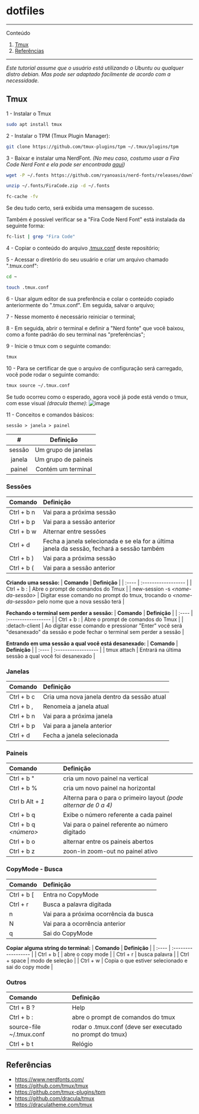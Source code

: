 # dotfiles

*******
Conteúdo
 1. [Tmux](#tmux)
 2. [Referências](#ref)

*******

_Este tutorial assume que o usuário está utilizando o Ubuntu ou qualquer distro debian. Mas pode ser adaptado facilmente de acordo com a necessidade._

<div id='tmux'/>  

## Tmux 
1 - Instalar o Tmux
```bash
sudo apt install tmux
```

2 - Instalar o TPM (Tmux Plugin Manager):
```bash
git clone https://github.com/tmux-plugins/tpm ~/.tmux/plugins/tpm
```

3 - Baixar e instalar uma NerdFont. _(No meu caso, costumo usar a Fira Code Nerd Font e ela pode ser encontrada [aqui](https://www.nerdfonts.com/))_
```bash
wget -P ~/.fonts https://github.com/ryanoasis/nerd-fonts/releases/download/v2.1.0/FiraCode.zip
```
```bash
unzip ~/.fonts/FiraCode.zip -d ~/.fonts
```
```bash
fc-cache -fv
```
Se deu tudo certo, será exibida uma mensagem de sucesso.

Também é possível verificar se a "Fira Code Nerd Font" está instalada da seguinte forma:
```bash
fc-list | grep "Fira Code"
```

4 - Copiar o conteúdo do arquivo [.tmux.conf](https://github.com/davide-almeida/dotfiles/blob/main/.tmux.conf) deste repositório;

5 - Acessar o diretório do seu usuário e criar um arquivo chamado ".tmux.conf":
```bash
cd ~
```
```bash
touch .tmux.conf
```

6 - Usar algum editor de sua preferência e colar o conteúdo copiado anteriormente do ".tmux.conf". Em seguida, salvar o arquivo;

7 - Nesse momento é necessário reiniciar o terminal;

8 - Em seguida, abrir o terminal e definir a "Nerd fonte" que você baixou, como a fonte padrão do seu terminal nas "preferências";

9 - Inicie o tmux com o seguinte comando:
```bash
tmux
```

10 - Para se certificar de que o arquivo de configuração será carregado, você pode rodar o seguinte comando:
```bash
tmux source ~/.tmux.conf
```

Se tudo ocorreu como o esperado, agora você já pode está vendo o tmux, com esse visual _(dracula theme)_:
![image](https://user-images.githubusercontent.com/85287720/235815575-c2f8429d-6697-492f-8539-873b6c1215b9.png)


11 - Conceitos e comandos básicos:

`sessão > janela > painel`

| **#** | **Definição** |
| :----: | :------------------: |
| sessão | Um grupo de janelas |
| janela | Um grupo de paineis |
| painel | Contém um terminal |


### Sessões
| **Comando** | **Definição** |
| :---- | :------------------ |
| Ctrl + b n | Vai para a próxima sessão |
| Ctrl + b p | Vai para a sessão anterior |
| Ctrl + b w | Alternar entre sessões |
| Ctrl + d | Fecha a janela selecionada e se ela for a última janela da sessão, fechará a sessão também |
| Ctrl + b ) | Vai para a próxima sessão |
| Ctrl + b ( | Vai para a sessão anterior |

**Criando uma sessão:**
| **Comando** | **Definição** |
| :---- | :------------------ |
| Ctrl + b : | Abre o prompt de comandos do Tmux |
| new-session -s *<nome-da-sessão>* | Digitar esse comando no prompt do tmux, trocando o *<nome-da-sessão>* pelo nome que a nova sessão terá |

**Fechando o terminal sem perder a sessão:**
| **Comando** | **Definição** |
| :---- | :------------------ |
| Ctrl + b : | Abre o prompt de comandos do Tmux |
| :detach-client | Ao digitar esse comando e pressionar "Enter" você será "desanexado" da sessão e pode fechar o terminal sem perder a sessão |

**Entrando em uma sessão a qual você está desanexado:**
| **Comando** | **Definição** |
| :---- | :------------------ |
| tmux attach | Entrará na última sessão a qual você foi desanexado |

### Janelas
| **Comando** | **Definição** |
| :---- | :------------------ |
| Ctrl + b c | Cria uma nova janela dentro da sessão atual |
| Ctrl + b , | Renomeia a janela atual |
| Ctrl + b n | Vai para a próxima janela |
| Ctrl + b p | Vai para a janela anterior |
| Ctrl + d | Fecha a janela selecionada |

### Paineis
| **Comando** | **Definição** |
| :---- | :------------------ |
| Ctrl + b " | cria um novo painel na vertical |
| Ctrl + b % | cria um novo painel na horizontal |
| Ctrl b Alt + *1* | Alterna para o para o primeiro layout *(pode alternar de 0 a 4)* |
| Ctrl + b q | Exibe o número referente a cada painel |
| Ctrl + b q *<número>* | Vai para o painel referente ao número digitado |
| Ctrl + b o | alternar entre os paineis abertos |
| Ctrl + b z | zoon-in zoom-out no painel ativo |

### CopyMode - Busca
| **Comando** | **Definição** |
| :---- | :------------------ |
| Ctrl + b [ | Entra no CopyMode |
| Ctrl + r *<palavra>* | Busca a palavra digitada |
| n | Vai para a próxima ocorrência da busca |
| N | Vai para a ocorrência anterior |
| q | Sai do CopyMode |

**Copiar alguma string do terminal:**
| **Comando** | **Definição** |
| :---- | :------------------ |
| Ctrl + b [ | abre o copy mode |
| Ctrl + r <palavra> | busca palavra |
| Ctrl + space | modo de seleção |
| Ctrl + w | Copia o que estiver selecionado e sai do copy mode |

### Outros
| **Comando** | **Definição** |
| :---- | :------------------ |
| Ctrl + B ? | Help |
| Ctrl + b : | abre o prompt de comandos do tmux |
| source-file ~/.tmux.conf | rodar o .tmux.conf (deve ser executado no prompt do tmux) |
| Ctrl + b t | Relógio |


<div id='ref'/>

## Referências 
- https://www.nerdfonts.com/
- https://github.com/tmux/tmux
- https://github.com/tmux-plugins/tpm
- https://github.com/dracula/tmux
- https://draculatheme.com/tmux

